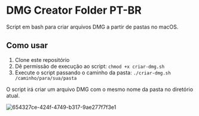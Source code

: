 # DMG Creator Folder PT-BR

Script em bash para criar arquivos DMG a partir de pastas no macOS.

## Como usar

1. Clone este repositório
2. Dê permissão de execução ao script: `chmod +x criar-dmg.sh`
3. Execute o script passando o caminho da pasta: `./criar-dmg.sh /caminho/para/sua/pasta`

O script irá criar um arquivo DMG com o mesmo nome da pasta no diretório atual.

![654327ce-424f-4749-b317-9ae277f7f3e1](https://github.com/user-attachments/assets/03f8fa84-6d56-453d-b5dd-4c8adea01644)
